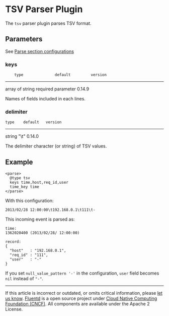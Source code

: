 # TSV Parser Plugin

The `tsv` parser plugin parses TSV format.


## Parameters

See [Parse section configurations](/articles/parse-section.md)


### keys

        type              default         version
  ----------------- -------------------- ---------
   array of string   required parameter   0.14.9

Names of fields included in each lines.


### delimiter

    type    default   version
  -------- --------- ---------
   string    "\\t"    0.14.0

The delimiter character (or string) of TSV values.


## Example

``` {.CodeRay}
<parse>
  @type tsv
  keys time,host,req_id,user
  time_key time
</parse>
```

With this configuration:

``` {.CodeRay}
2013/02/28 12:00:00\t192.168.0.1\t111\t-
```

This incoming event is parsed as:

``` {.CodeRay}
time:
1362020400 (2013/02/28/ 12:00:00)

record:
{
  "host"   : "192.168.0.1",
  "req_id" : "111",
  "user"   : "-"
}
```

If you set `null_value_pattern '-'` in the configuration, `user` field
becomes `nil` instead of `"-"`.


------------------------------------------------------------------------

If this article is incorrect or outdated, or omits critical information, please [let us know](https://github.com/fluent/fluentd-docs/issues?state=open).
[Fluentd](http://www.fluentd.org/) is a open source project under [Cloud Native Computing Foundation (CNCF)](https://cncf.io/). All components are available under the Apache 2 License.
